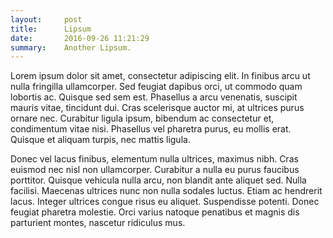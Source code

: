 ```yaml
---
layout:     post
title:      Lipsum
date:       2016-09-26 11:21:29
summary:    Another Lipsum.
---
```


Lorem ipsum dolor sit amet, consectetur adipiscing elit. In finibus arcu ut nulla fringilla ullamcorper. Sed feugiat dapibus orci, ut commodo quam lobortis ac. Quisque sed sem est. Phasellus a arcu venenatis, suscipit mauris vitae, tincidunt dui. Cras scelerisque auctor mi, at ultrices purus ornare nec. Curabitur ligula ipsum, bibendum ac consectetur et, condimentum vitae nisi. Phasellus vel pharetra purus, eu mollis erat. Quisque et aliquam turpis, nec mattis ligula.


Donec vel lacus finibus, elementum nulla ultrices, maximus nibh. Cras euismod nec nisl non ullamcorper. Curabitur a nulla eu purus faucibus porttitor. Quisque vehicula nulla arcu, non blandit ante aliquet sed. Nulla facilisi. Maecenas ultrices nunc non nulla sodales luctus. Etiam ac hendrerit lacus. Integer ultrices congue risus eu aliquet. Suspendisse potenti. Donec feugiat pharetra molestie. Orci varius natoque penatibus et magnis dis parturient montes, nascetur ridiculus mus.